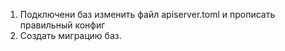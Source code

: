1. Подключени баз
  изменить файл apiserver.toml и прописать правильный конфиг
2. Создать миграцию баз.
    
